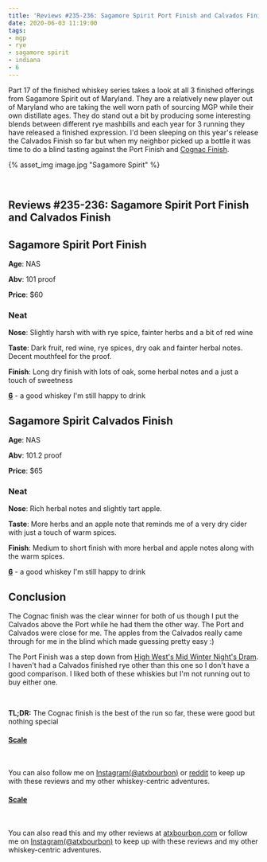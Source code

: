 ```yaml
---
title: 'Reviews #235-236: Sagamore Spirit Port Finish and Calvados Finish'
date: 2020-06-03 11:19:00
tags:
- mgp
- rye
- sagamore spirit
- indiana
- 6
---
```


Part 17 of the finished whiskey series takes a look at all 3 finished offerings from Sagamore Spirit out of Maryland. They are a relatively new player out of Maryland who are taking the well worn path of sourcing MGP while their own distillate ages. They do stand out a bit by producing some interesting blends between different rye mashbills and each year for 3 running they have released a finished expression. I'd been sleeping on this year's release the Calvados Finish so far but when my neighbor picked up a bottle it was time to do a blind tasting against the Port Finish and [Cognac Finish](https://atxbourbon.com/2020/03/14/Review-215-Sagamore-Spirit-Cognac-Finish/). 

{% asset_img image.jpg "Sagamore Spirit" %}

&nbsp;

## Reviews #235-236: Sagamore Spirit Port Finish and Calvados Finish

## Sagamore Spirit Port Finish
**Age**: NAS

**Abv**: 101 proof

**Price**: $60

### Neat
**Nose**: Slightly harsh with with rye spice, fainter herbs and a bit of red wine

**Taste**: Dark fruit, red wine, rye spices, dry oak and fainter herbal notes. Decent mouthfeel for the proof.

**Finish**: Long dry finish with lots of oak, some herbal notes and a just a touch of sweetness

[**6**](https://atxbourbon.com/tags/6/) - a good whiskey I'm still happy to drink

## Sagamore Spirit Calvados Finish
**Age**: NAS

**Abv**: 101.2 proof

**Price**: $65

### Neat
**Nose**: Rich herbal notes and slightly tart apple.

**Taste**: More herbs and an apple note that reminds me of a very dry cider with just a touch of warm spices.

**Finish**: Medium to short finish with more herbal and apple notes along with the warm spices.

[**6**](https://atxbourbon.com/tags/6/) - a good whiskey I'm still happy to drink

## Conclusion

The Cognac finish was the clear winner for both of us though I put the Calvados above the Port while he had them the other way. The Port and Calvados were close for me. The apples from the Calvados really came through for me in the blind which made guessing pretty easy :)

The Port Finish was a step down from [High West's Mid Winter Night's Dram](https://atxbourbon.com/2019/11/21/Review-160-163-High-West-AMidwinter-Nights-Dram-Acts-2-5-6-and-7/). I haven't had a Calvados finished rye other than this one so I don't have a good comparison. I liked both of these whiskies but I'm not running out to buy either one.

&nbsp;

**TL;DR:** The Cognac finish is the best of the run so far, these were good but nothing special

#### [Scale](http://atxbourbon.com/Scale/)

&nbsp;

You can also follow me on [Instagram(@atxbourbon)](https://www.instagram.com/atxbourbon/) or [reddit](https://www.reddit.com/r/atxbourbon/) to keep up with these reviews and my other whiskey-centric adventures.

#### [Scale](https://www.reddit.com/r/atxbourbon/comments/c9zarn/updated_review_scale/)

&nbsp;

You can also read this and my other reviews at [atxbourbon.com](http://atxbourbon.com) or follow me on [Instagram(@atxbourbon)](https://www.instagram.com/atxbourbon/) to keep up with these reviews and my other whiskey-centric adventures.
